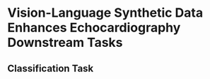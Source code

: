 # Vision-Language Synthetic Data Enhances Echocardiography Downstream Tasks <br> <span style="float: rigth"><sub><sup></sub></sup></span>

## Classification Task
